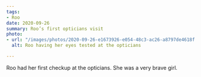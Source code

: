 ```yaml
---
tags:
- Roo
date: 2020-09-26
summary: Roo’s first opticians visit
photo:
- url: "/images/photos/2020-09-26-e1673926-e054-48c3-ac26-a8797de4618f.jpeg"
  alt: Roo having her eyes tested at the opticians

---
```

Roo had her first checkup at the opticians. She was a very brave girl. 